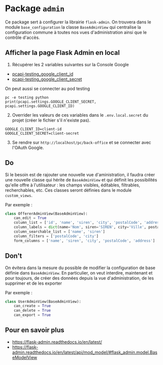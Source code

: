 # Package `admin`

Ce package sert à configurer la librairie `flask-admin`.
On trouvera dans le module `base_configuration` la classe `BaseAdminView` qui centralise la configuration commune à toutes
nos vues d'administration ainsi que le contrôle d'accès.

## Afficher la page Flask Admin en local

1. Récupérer les 2 variables suivantes sur la Console Google

- [pcapi-testing_google_client_id](https://console.cloud.google.com/security/secret-manager/secret/pcapi-testing_google_client_id/versions?project=passculture-metier-ehp)
- [pcapi-testing_google_client_secret](https://console.cloud.google.com/security/secret-manager/secret/pcapi-testing_google_client_secret/versions?project=passculture-metier-ehp)

On peut aussi se connecter au pod testing

```
pc -e testing python
print(pcapi.settings.GOOGLE_CLIENT_SECRET, pcapi.settings.GOOGLE_CLIENT_ID)
```

2. Overrider les valeurs de ces variables dans le `.env.local.secret` du projet (créer le fichier s'il n'existe pas).

```
GOOGLE_CLIENT_ID=client-id
GOOGLE_CLIENT_SECRET=client-secret
```

3. Se rendre sur `http://localhost/pc/back-office` et se connecter avec l'OAuth Google.

## Do

Si le besoin est de rajouter une nouvelle vue d'aministration, il faudra créer une nouvelle classe qui hérite de `BaseAdminView`
et qui définit les possibilités qu'elle offre à l'utilisateur : les champs visibles, éditables, filtrables, recherchables, etc.
Ces classes seront définies dans le module `custom_views`.

Par exemple :

```python
class OffererAdminView(BaseAdminView):
    can_edit = True
    column_list = ['id', 'name', 'siren', 'city', 'postalCode', 'address']
    column_labels = dict(name='Nom', siren='SIREN', city='Ville', postalCode='Code postal', address='Adresse')
    column_searchable_list = ['name', 'siren']
    column_filters = ['postalCode', 'city']
    form_columns = ['name', 'siren', 'city', 'postalCode', 'address']
```

## Don't

On évitera dans la mesure du possible de modifier la configuration de base définie dans `BaseAdminView`.
En particulier, on veut interdire, maintenant et pour toujours, de créer des données depuis la vue d'administration,
de les supprimer et de les exporter

Par exemple :

```python
class UserAdminView(BaseAdminView):
    can_create = True
    can_delete = True
    can_export = True
```

## Pour en savoir plus

- https://flask-admin.readthedocs.io/en/latest/
- https://flask-admin.readthedocs.io/en/latest/api/mod_model/#flask_admin.model.BaseModelView
